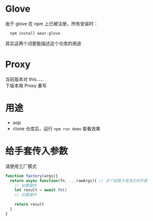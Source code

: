 # Glove
由于 glove 在 npm 上已被注册，所有安装时：
```
  npm install wear-glove
```
其实这两个词更能描述这个仓库的用途

# Proxy
当前版本对 this……  
下版本用 Proxy 重写

# 用途
+ aop
+ clone 仓库后，运行 ```npm run demo``` 查看效果

# 给手套传入参数
请使用工厂模式
``` js
function factory(args){
  return async function(fn, ...rawArgs){ // 这个函数才是真正的手套
    // 前置操作
    let result = await fn()
    // 后置操作
    
    return result
  }
}
```
